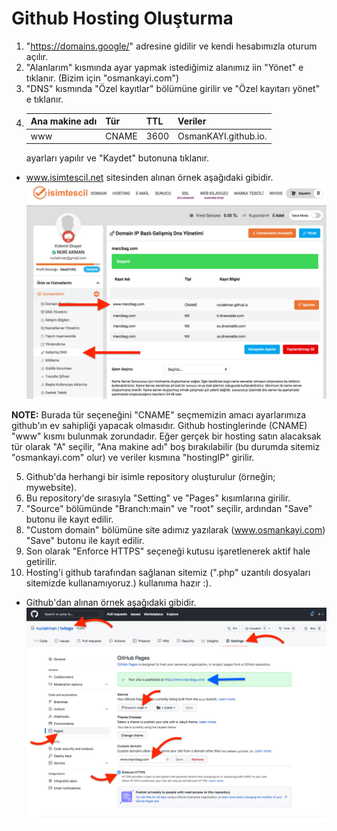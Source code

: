 # Github Hosting Oluşturma

1. "https://domains.google/" adresine gidilir ve kendi hesabımızla oturum açılır.
2. "Alanlarım" kısmında ayar yapmak istediğimiz alanımız iin "Yönet" e tıklanır. (Bizim için "osmankayi.com")
3. "DNS" kısmında "Özel kayıtlar" bölümüne girilir ve "Özel kayıtarı yönet" e tıklanır.
4. | Ana makine adı | Tür   | TTL  | Veriler              |
   | -------------- | ----- | ---- | -------------------- |
   | www            | CNAME | 3600 | OsmanKAYI.github.io. |
   ayarları yapılır ve "Kaydet" butonuna tıklanır.

- www.isimtescil.net sitesinden alınan örnek aşağıdaki gibidir.
  <img src="./img/isimtescil.jpeg">

**NOTE:** Burada tür seçeneğini "CNAME" seçmemizin amacı ayarlarımıza github'ın ev sahipliği yapacak olmasıdır. Github hostinglerinde (CNAME) "www" kısmı bulunmak zorundadır. Eğer gerçek bir hosting satın alacaksak tür olarak "A" seçilir, "Ana makine adı" boş bırakılabilir (bu durumda sitemiz "osmankayi.com" olur) ve veriler kısmına "hostingIP" girilir.

5. Github'da herhangi bir isimle repository oluşturulur (örneğin; mywebsite).
6. Bu repository'de sırasıyla "Setting" ve "Pages" kısımlarına girilir.
7. "Source" bölümünde "Branch:main" ve "root" seçilir, ardından "Save" butonu ile kayıt edilir.
8. "Custom domain" bölümüne site adımız yazılarak (www.osmankayi.com) "Save" butonu ile kayıt edilir.
9. Son olarak "Enforce HTTPS" seçeneği kutusu işaretlenerek aktif hale getirilir.
10. Hosting'i github tarafından sağlanan sitemiz (".php" uzantılı dosyaları sitemizde kullanamıyoruz.) kullanıma hazır :).

- Github'dan alınan örnek aşağıdaki gibidir.
  <img src="./img/github.jpeg">
